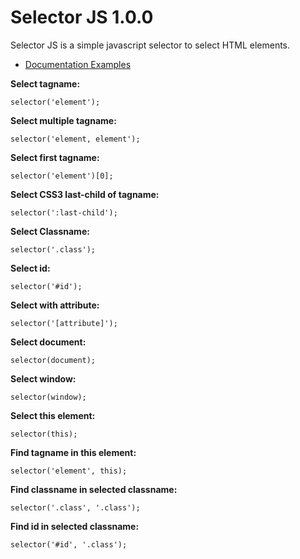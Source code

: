 # Selector JS 1.0.0

Selector JS is a simple javascript selector to select HTML elements.

* [Documentation Examples](https://ahmeteminyuce.github.io/UILabs/docs/selector.js/index.html)


**Select tagname:**
```
selector('element');
```

**Select multiple tagname:**
```
selector('element, element');
```

**Select first tagname:**
```
selector('element')[0];
```

**Select CSS3 last-child of tagname:**
```
selector(':last-child');
```

**Select Classname:**
```
selector('.class');
```

**Select id:**
```
selector('#id');
```

**Select with attribute:**
```
selector('[attribute]');
```

**Select document:**
```
selector(document);
```

**Select window:**
```
selector(window);
```

**Select this element:**
```
selector(this);
```

**Find tagname in this element:**
```
selector('element', this);
```

**Find classname in selected classname:**
```
selector('.class', '.class');
```

**Find id in selected classname:**
```
selector('#id', '.class');
```

